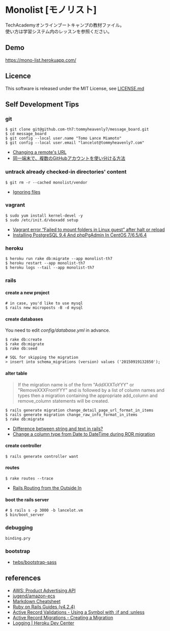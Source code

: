 # Monolist [モノリスト]

TechAcademyオンラインブートキャンプの教材ファイル。  
使い方は学習システム内のレッスンを参照ください。

## Demo

https://mono-list.herokuapp.com/

## Licence

This software is released under the MIT License, see [LICENSE.md](https://github.com/techacademy-jp/monolist/blob/master/LICENSE.md)

## Self Development Tips
### git
```
$ git clone git@github.com-th7:tommyheavenly7/message_board.git
$ cd message_board
$ git config --local user.name "Tomo Lance Miamoto"
$ git config --local user.email "lancelot@tommyheavenly7.com"
```
  - [Changing a remote's URL](https://help.github.com/articles/changing-a-remote-s-url/)
  - [同一端末で、複数のGitHubアカウントを使い分ける方法](https://github.com/youkinjoh/TrainingWebSocket/wiki/%E5%90%8C%E4%B8%80%E7%AB%AF%E6%9C%AB%E3%81%A7%E3%80%81%E8%A4%87%E6%95%B0%E3%81%AEGitHub%E3%82%A2%E3%82%AB%E3%82%A6%E3%83%B3%E3%83%88%E3%82%92%E4%BD%BF%E3%81%84%E5%88%86%E3%81%91%E3%82%8B%E6%96%B9%E6%B3%950)

### untrack already checked-in directories' content
```
$ git rm -r --cached monolist/vendor
```
  - [Ignoring files](https://help.github.com/articles/ignoring-files/)

### vagrant
```
$ sudo yum install kernel-devel -y
$ sudo /etc/init.d/vboxadd setup
```
  - [Vagrant error “Failed to mount folders in Linux guest” after halt or reload](http://stackoverflow.com/questions/27992354/vagrant-error-failed-to-mount-folders-in-linux-guest-after-halt-or-reload/27992355#27992355)
  - [Installing PostgreSQL 9.4 And phpPgAdmin In CentOS 7/6.5/6.4](http://www.unixmen.com/postgresql-9-4-released-install-centos-7/)

### heroku
```
$ heroku run rake db:migrate --app monolist-th7
$ heroku restart --app monolist-th7
$ heroku logs --tail --app monolist-th7
```
### rails
#### create a new project
```
# in case, you'd like to use mysql
$ rails new microposts -B -d mysql
```
#### create databases
You need to edit *config/database.yml* in advance.
```
$ rake db:create
$ rake db:migrate
$ rake db:seed

# SQL for skipping the migration
> insert into schema_migrations (version) values ('20150919132850');
```
#### alter table
> If the migration name is of the form "AddXXXToYYY" or "RemoveXXXFromYYY" and is followed by a list of column names and types then a migration containing the appropriate add_column and remove_column statements will be created.

```
$ rails generate migration change_detail_page_url_format_in_items
$ rails generate migration change_raw_info_format_in_items
$ rake db:migrate
```
  - [Difference between string and text in rails?](http://stackoverflow.com/questions/3354330/difference-between-string-and-text-in-rails)
  - [Change a column type from Date to DateTime during ROR migration](http://stackoverflow.com/questions/5191405/change-a-column-type-from-date-to-datetime-during-ror-migration)

#### create controller
```
$ rails generate controller want
```

#### routes
```
$ rake routes --trace
```
  - [Rails Routing from the Outside In](http://guides.rubyonrails.org/routing.html)

#### boot the rails server
```
# $ rails s -p 3000 -b lancelot.vm
$ bin/boot_server
```
### debugging
```
binding.pry
```
### bootstrap
  - [twbs/bootstrap-sass](https://github.com/twbs/bootstrap-sass)

## references
  - [AWS: Product Advertising API](http://docs.aws.amazon.com/AWSECommerceService/latest/DG/Welcome.html)
  - [jugend/amazon-ecs](https://github.com/jugend/amazon-ecs)
  - [Markdown Cheatsheet](https://github.com/adam-p/markdown-here/wiki/Markdown-Cheatsheet#blockquotes)
  - [Ruby on Rails Guides (v4.2.4)](http://guides.rubyonrails.org/)
  - [Active Record Validations - Using a Symbol with :if and :unless](http://guides.rubyonrails.org/active_record_validations.html#using-a-symbol-with-if-and-unless)
  - [Active Record Migrations - Creating a Migration](http://guides.rubyonrails.org/active_record_migrations.html#creating-a-migration)
  - [Logging | Heroku Dev Center](https://devcenter.heroku.com/articles/logging)
